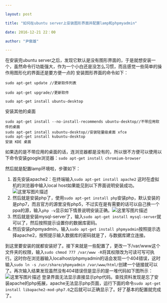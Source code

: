 ```yaml
---

layout: post

title: "如何在ubuntu server上安装图形界面并配置lamp和phpmyadmin"

date: 2016-12-21 22：00

author: "尹傲雄"

---
```

在安装完ubuntu server之后，发现它默认是没有图形界面的，于是就想安装一个，虽然命令行功能强大，作为一个小白还是没怎么习惯，而且感觉一些简单的操作用图形化的界面还是要方便一点的
安装图形界面的命令如下：

```
sudo apt-get update //更新软件列表

sudo apt-get upgrade//更新软件

sudo apt-get install ubuntu-desktop
```
安装其他的桌面

```
sudo apt-get install --no-install-recommends ubuntu-desktop//不带应用软件的桌面
sudo apt-get install xubuntu-desktop//安装轻量级桌面 xfce
sudo apt-get install kubuntu-desktop
安装 KDE 桌面
```
如果选的是不带应用的桌面的话，连浏览器都是没有的，所以很不方便可以使用以下命令安装google浏览器：`sudo apt-get install chromium-browser`

然后就是配置lamp环境啦，步骤如下：

 1. 首先安装apache2：在终端输入`sudo apt-get install apache2`
这时在虚拟机的浏览器中输入local host如果能见到以下界面说明安装成功。
![这里写图片描述](http://img.blog.csdn.net/20161221131557660?watermark/2/text/aHR0cDovL2Jsb2cuY3Nkbi5uZXQveWluYW94aW9uZw==/font/5a6L5L2T/fontsize/400/fill/I0JBQkFCMA==/dissolve/70/gravity/SouthEast)
 2. 然后就是安装php了，使用`sudo apt-get install php`安装php，默认安装的是php7，而且官方的源里没有php5，不过实在是有需要的话可以自己换一个ppa的源，输入`php -v`显示如下情景说明安装正确。![这里写图片描述](http://img.blog.csdn.net/20161221221409689?watermark/2/text/aHR0cDovL2Jsb2cuY3Nkbi5uZXQveWluYW94aW9uZw==/font/5a6L5L2T/fontsize/400/fill/I0JBQkFCMA==/dissolve/70/gravity/SouthEast)
 3. 然后就是安装mysql-server了，输入`sudo apt-get install mysql-server`就可以了，然后按照提示设置你的数据库密码。
 4. 然后安装phpmyadmin，输入`sudo apt-get install phpmyadmin`按照提示选择apache2，按照提示输入数据库的密码就是了，与数据库建立连接。
 
 到这里要安装的就都安装好了。接下来就是一些配置了，更改一下/var/www这个文件夹的权限，输入`sudo chmod 777 /var/www -R`将其权限改为可读可写可执行。这时你在浏览器输入localhost/phpmyadmin的话会发现一个404错误，这时输入`sudo ln -s /usr/share/phpmyadmin /var/www/html/`创建一个链接就可以了。再次输入结果发现虽然没有404错误但是显示的是一堆代码如下图所示：![这里写图片描述](http://img.blog.csdn.net/20161222221024744?watermark/2/text/aHR0cDovL2Jsb2cuY3Nkbi5uZXQveWluYW94aW9uZw==/font/5a6L5L2T/fontsize/400/fill/I0JBQkFCMA==/dissolve/70/gravity/SouthEast)
 登录界面无法显示直接显示php代码。查找资料发现是忘了安装apache的php拓展，apache无法显示php页面，运行下面的命令`sudo apt-get install libapache2-mod-php7.0`之后就可以正确显示了。好了基本的配置就完成了。